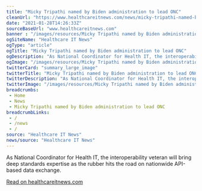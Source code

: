 ```yaml
--- 
title: "Micky Tripathi named by Biden administration to lead ONC"
cleanUrl: "https://www.healthcareitnews.com/news/micky-tripathi-named-biden-administration-lead-onc"
date: "2021-01-28T14:26:33Z"
sourceBaseUrl: "www.healthcareitnews.com"
banner : "/images/resources/Micky Tripathi named by Biden administration to lead ONC.jpg"
ogSiteName: "Healthcare IT News"
ogType: "article"
ogTitle: "Micky Tripathi named by Biden administration to lead ONC"
ogDescription: "As National Coordinator for Health IT, the interoperability veteran will bring deep standards expertise as the rubber hits the road on nationwide API-based data exchange."
ogImage: "/images/resources/Micky Tripathi named by Biden administration to lead ONC.jpg"
twitterCard: "summary_large_image"
twitterTitle: "Micky Tripathi named by Biden administration to lead ONC"
twitterDescription: "As National Coordinator for Health IT, the interoperability veteran will bring deep standards expertise as the rubber hits the road on nationwide API-based data exchange."
twitterImage: "/images/resources/Micky Tripathi named by Biden administration to lead ONC.jpg"
breadcrumbs:
 - Home
 - News
 - Micky Tripathi named by Biden administration to lead ONC
breadcrumbLinks:
 - / 
 - /news
 - / 
source: "Healthcare IT News"
news/source: "Healthcare IT News"
---
```

As National Coordinator for Health IT, the interoperability veteran will bring deep standards expertise as the rubber hits the road on nationwide API-based data exchange.  
  
[Read on healthcareitnews.com](https://www.healthcareitnews.com/news/micky-tripathi-named-biden-administration-lead-onc)
